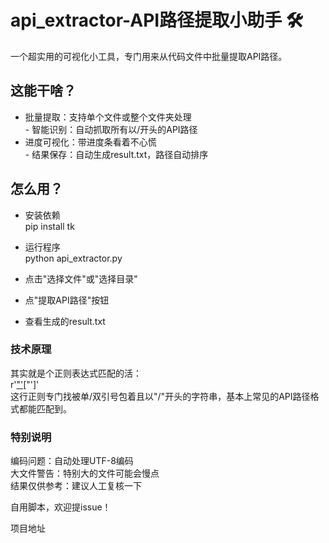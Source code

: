 # api_extractor-API路径提取小助手 🛠️  
一个超实用的可视化小工具，专门用来从代码文件中批量提取API路径。  

## 这能干啥？  
- ​​批量提取​​：支持单个文件或整个文件夹处理  
​​- 智能识别​​：自动抓取所有以/开头的API路径  
- 进度可视化​​：带进度条看着不心慌  
​​- 结果保存​​：自动生成result.txt，路径自动排序  

## 怎么用？  
- 安装依赖  
pip install tk  
- 运行程序  
python api_extractor.py

- 点击"选择文件"或"选择目录"  
- 点"提取API路径"按钮  
- 查看生成的result.txt  

### 技术原理  
其实就是个正则表达式匹配的活：  
r'["\'](/[a-zA-Z0-9\-_/.]+)["\']'  
这行正则专门找被单/双引号包着且以"/"开头的字符串，基本上常见的API路径格式都能匹配到。  

### 特别说明  
​​编码问题​​：自动处理UTF-8编码  
​​大文件警告​​：特别大的文件可能会慢点  
​​结果仅供参考​​：建议人工复核一下  


自用脚本，欢迎提issue！

项目地址

